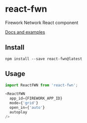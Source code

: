 # react-fwn
Firework Network React component

[Docs and examples](https://loopsocial.github.io/react-fwn)

## Install

```
npm install --save react-fwn@latest
```

## Usage

```js
import ReactFWN from 'react-fwn';

<ReactFWN
  app_id={FIREWORK_APP_ID}
  mode={'grid'}
  open_in={'auto'}
  autoplay
/>
```

